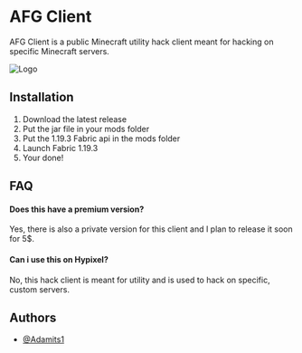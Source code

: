 # AFG Client

AFG Client is a public Minecraft utility hack client meant for hacking on specific Minecraft servers. 

![Logo](https://imgbb.com/][img]https://i.ibb.co/cg1R1CP/New-Project-3-removebg-preview.png)


## Installation

1. Download the latest release
2. Put the jar file in your mods folder
3. Put the 1.19.3 Fabric api in the mods folder
4. Launch Fabric 1.19.3
5. Your done!
    
## FAQ

#### Does this have a premium version?

Yes, there is also a private version for this client and I plan to release it soon for 5$.

#### Can i use this on Hypixel?

No, this hack client is meant for utility and is used to hack on specific, custom servers.


## Authors

- [@Adamits1](https://github.com/Adamits1)

